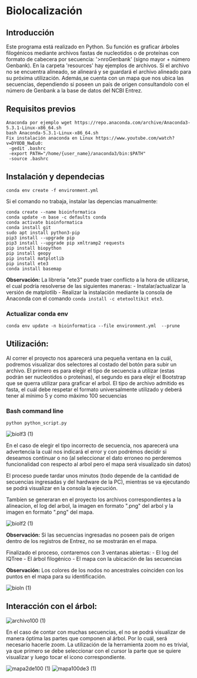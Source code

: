# Biolocalización

## Introducción
Este programa está realizado en Python. Su función es graficar árboles filogénicos mediante archivos fastas de nucleotidos o de proteínas con formato de cabecera por secuencia: '>nroGenbank' (signo mayor + número Genbank). En la carpeta 'resources' hay ejemplos de archivos. Si el archivo no se encuentra alineado, se alineará y se guardará el archivo alineado para su próxima utilización. Además,se cuenta con un mapa que nos ubica las secuencias, dependiendo si poseen un país de origen consultandolo con el número de Genbank a la base de datos del NCBI Entrez. 

## Requisitos previos
```
Anaconda por ejemplo wget https://repo.anaconda.com/archive/Anaconda3-5.3.1-Linux-x86_64.sh
bash Anaconda-5.3.1-Linux-x86_64.sh
Fix instalación anaconda en Linux https://www.youtube.com/watch?v=DY0DB_NwEu0:
 -gedit .bashrc
 -export PATH="/home/{user_name}/anaconda3/bin:$PATH"
 -source .bashrc
```

## Instalación y dependecias
`conda env create -f environment.yml`

Si el comando no trabaja, instalar las depencias manualmente:
```
conda create --name bioinformatica
conda update -n base -c defaults conda
conda activate bioinformatica
conda install git
sudo apt install python3-pip
pip3 install --upgrade pip
pip3 install --upgrade pip xmltramp2 requests
pip install biopython
pip install geopy
pip install matplotlib
pip install ete3
conda install basemap
```

 
 **Observación:** La libreria "ete3" puede traer conflicto a la hora de utilizarse, el cual podría resolverse de las siguientes maneras:
    - Instalar/actualizar la versión de matplotlib
    - Realizar la instalación mediante la consola de Anaconda con el comando ```conda install -c etetooltikit ete3```.
    

### Actualizar conda env
`conda env update -n bioinformatica --file environment.yml  --prune`


## Utilización:

Al correr el proyecto nos aparecerá una pequeña ventana en la cuál, podremos visualizar dos selectores al costado del botón para subir un archivo. El primero es para elegir el tipo de secuencia a utilizar (estas podrán ser nucleotidos o proteínas), el segundo es para elejir el Bootstrap que se querra utilizar para graficar el arbol.
 El tipo de archivo admitido es fasta, el cuál debe respetar el formato universalmente utilizado y deberá tener al mínimo 5 y como máximo 100 secuencias

### Bash command line
`python python_script.py`


![bioIf3 (1)](https://user-images.githubusercontent.com/31372437/88124537-be3d0800-cba3-11ea-9319-c5dda01de6cc.jpg)
 
 En el caso de elegir el tipo incorrecto de secuencia, nos aparecerá una advertencia la cuál nos indicará el error y con podrémos decidir si deseamos continuar o no (al seleccionar el dato erroneo no perderemos funcionalidad con respecto al arbol pero el mapa será visualizado sin datos)
 
 El proceso puede tardar unos minutos (todo depende de la cantidad de secuencias ingresadas y del hardware de la PC), mientras se va ejecutando se podrá visualizar en la consola la ejecución.
 
 Tambíen se generaran en el proyecto los archivos correspondientes a la alineacion, el log del arbol, la imagen en formato ".png" del arbol y la imagen en formato ".png" del mapa.
 
![bioIf2 (1)](https://user-images.githubusercontent.com/31372437/88124471-9d74b280-cba3-11ea-884d-18ff7a9dcee0.jpg)

 
 **Observación:** Si las secuencias ingresadas no poseen país de origen dentro  de los registros de Entrez, no se mostrarán en el mapa.
 
 Finalizado el proceso, contaremos con 3 ventanas abiertas:
    - El log del IQTree
    - El árbol filogénico
    - El mapa con la ubicación de las secuencias

 **Observación:** Los colores de los nodos no ancestrales coinciden con los puntos en el mapa para su identificación.
  
![bioIn (1)](https://user-images.githubusercontent.com/31372437/88124418-761de580-cba3-11ea-8fbe-d914f7817dc5.jpg)
 
 ## Interacción con el árbol:

![archivo100 (1)](https://user-images.githubusercontent.com/31372437/88124751-34416f00-cba4-11ea-84a0-46a09ef89ded.jpg)

 En el caso de contar con muchas secuencias, el no se podrá visualizar de manera óptima las partes que componen al árbol. Por lo cuál, será necesario hacerle zoom. La utilización de la herramienta zoom no es trivial, ya que primero se debe seleccionar con el cursor la parte que se quiere visualizar y luego tocar el icono correspondiente. 
 
![mapa2de100 (1)](https://user-images.githubusercontent.com/31372437/88124613-eb89b600-cba3-11ea-902d-09ef9f4296ec.jpg)
![mapa100de3 (1)](https://user-images.githubusercontent.com/31372437/88124680-0eb46580-cba4-11ea-928a-eab4c68ca73c.jpg)
